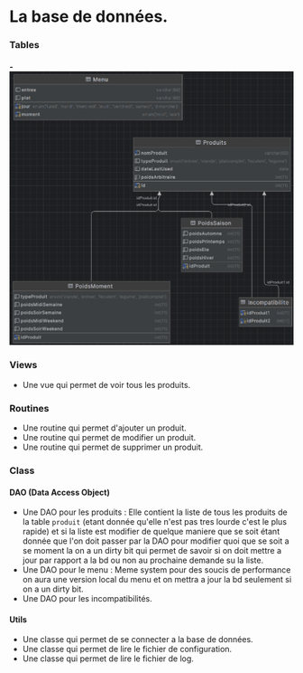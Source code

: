 # La base de données.

### Tables
#### - ![Tables Shemas](TablesDB.png)

### Views
- Une vue qui permet de voir tous les produits.

### Routines
- Une routine qui permet d'ajouter un produit.
- Une routine qui permet de modifier un produit.
- Une routine qui permet de supprimer un produit.

### Class
#### DAO (Data Access Object)
- Une DAO pour les produits : Elle contient la liste de tous les produits de la table `produit` (etant donnée qu'elle n'est pas tres lourde c'est le plus rapide) et si la liste est modifier de quelque maniere que se soit étant donnée que l'on doit passer par la DAO pour modifier quoi que se soit a se moment la on a un dirty bit qui permet de savoir si on doit mettre a jour par rapport a la bd ou non au prochaine demande su la liste.
- Une DAO pour le menu : Meme system pour des soucis de performance on aura une version local du menu et on mettra a jour la bd seulement si on a un dirty bit.
- Une DAO pour les incompatibilités.

#### Utils

- Une classe qui permet de se connecter a la base de données.
- Une classe qui permet de lire le fichier de configuration.
- Une classe qui permet de lire le fichier de log.